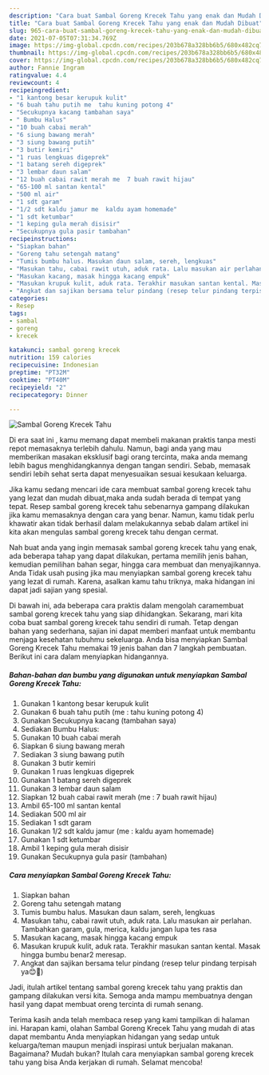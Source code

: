 ```yaml
---
description: "Cara buat Sambal Goreng Krecek Tahu yang enak dan Mudah Dibuat"
title: "Cara buat Sambal Goreng Krecek Tahu yang enak dan Mudah Dibuat"
slug: 965-cara-buat-sambal-goreng-krecek-tahu-yang-enak-dan-mudah-dibuat
date: 2021-07-05T07:31:34.769Z
image: https://img-global.cpcdn.com/recipes/203b678a328bb6b5/680x482cq70/sambal-goreng-krecek-tahu-foto-resep-utama.jpg
thumbnail: https://img-global.cpcdn.com/recipes/203b678a328bb6b5/680x482cq70/sambal-goreng-krecek-tahu-foto-resep-utama.jpg
cover: https://img-global.cpcdn.com/recipes/203b678a328bb6b5/680x482cq70/sambal-goreng-krecek-tahu-foto-resep-utama.jpg
author: Fannie Ingram
ratingvalue: 4.4
reviewcount: 4
recipeingredient:
- "1 kantong besar kerupuk kulit"
- "6 buah tahu putih me  tahu kuning potong 4"
- "Secukupnya kacang tambahan saya"
- " Bumbu Halus"
- "10 buah cabai merah"
- "6 siung bawang merah"
- "3 siung bawang putih"
- "3 butir kemiri"
- "1 ruas lengkuas digeprek"
- "1 batang sereh digeprek"
- "3 lembar daun salam"
- "12 buah cabai rawit merah me  7 buah rawit hijau"
- "65-100 ml santan kental"
- "500 ml air"
- "1 sdt garam"
- "1/2 sdt kaldu jamur me  kaldu ayam homemade"
- "1 sdt ketumbar"
- "1 keping gula merah disisir"
- "Secukupnya gula pasir tambahan"
recipeinstructions:
- "Siapkan bahan"
- "Goreng tahu setengah matang"
- "Tumis bumbu halus. Masukan daun salam, sereh, lengkuas"
- "Masukan tahu, cabai rawit utuh, aduk rata. Lalu masukan air perlahan. Tambahkan garam, gula, merica, kaldu jangan lupa tes rasa"
- "Masukan kacang, masak hingga kacang empuk"
- "Masukan krupuk kulit, aduk rata. Terakhir masukan santan kental. Masak hingga bumbu benar2 meresap."
- "Angkat dan sajikan bersama telur pindang (resep telur pindang terpisah ya😊🙏)"
categories:
- Resep
tags:
- sambal
- goreng
- krecek

katakunci: sambal goreng krecek 
nutrition: 159 calories
recipecuisine: Indonesian
preptime: "PT32M"
cooktime: "PT40M"
recipeyield: "2"
recipecategory: Dinner

---
```



![Sambal Goreng Krecek Tahu](https://img-global.cpcdn.com/recipes/203b678a328bb6b5/680x482cq70/sambal-goreng-krecek-tahu-foto-resep-utama.jpg)

Di era  saat ini , kamu memang dapat membeli makanan praktis tanpa mesti repot memasaknya terlebih dahulu. Namun, bagi anda yang mau memberikan masakan eksklusif bagi orang tercinta, maka anda memang lebih bagus menghidangkannya dengan tangan sendiri. Sebab, memasak sendiri lebih sehat serta dapat menyesuaikan sesuai kesukaan keluarga.

Jika kamu sedang mencari ide cara membuat sambal goreng krecek tahu yang lezat dan mudah dibuat,maka anda sudah berada di tempat yang tepat. Resep sambal goreng krecek tahu  sebenarnya gampang dilakukan jika kamu memasaknya dengan cara yang benar. Namun, kamu tidak perlu khawatir akan tidak berhasil dalam melakukannya 
sebab dalam artikel ini kita akan mengulas sambal goreng krecek tahu dengan cermat.  



Nah buat anda yang ingin memasak sambal goreng krecek tahu yang enak, ada beberapa tahap yang dapat dilakukan, pertama memilih jenis bahan, kemudian pemilihan bahan segar, hingga cara membuat dan menyajikannya. Anda Tidak usah pusing jika mau menyiapkan sambal goreng krecek tahu yang lezat di rumah. Karena, asalkan kamu  tahu triknya, maka hidangan ini dapat jadi sajian yang spesial.

Di bawah ini, ada beberapa cara praktis  dalam mengolah caramembuat sambal goreng krecek tahu yang siap dihidangkan. Sekarang, mari kita coba buat sambal goreng krecek tahu sendiri di rumah. Tetap dengan bahan yang sederhana, sajian ini dapat memberi manfaat untuk membantu menjaga kesehatan tubuhmu sekeluarga. Anda bisa menyiapkan Sambal Goreng Krecek Tahu memakai 19 jenis bahan dan 7 langkah pembuatan. Berikut ini cara dalam menyiapkan hidangannya.

<!--inarticleads1-->

##### Bahan-bahan dan bumbu yang digunakan untuk menyiapkan Sambal Goreng Krecek Tahu:

1. Gunakan 1 kantong besar kerupuk kulit
1. Gunakan 6 buah tahu putih (me : tahu kuning potong 4)
1. Gunakan Secukupnya kacang (tambahan saya)
1. Sediakan  Bumbu Halus:
1. Gunakan 10 buah cabai merah
1. Siapkan 6 siung bawang merah
1. Sediakan 3 siung bawang putih
1. Gunakan 3 butir kemiri
1. Gunakan 1 ruas lengkuas digeprek
1. Gunakan 1 batang sereh digeprek
1. Gunakan 3 lembar daun salam
1. Siapkan 12 buah cabai rawit merah (me : 7 buah rawit hijau)
1. Ambil 65-100 ml santan kental
1. Sediakan 500 ml air
1. Sediakan 1 sdt garam
1. Gunakan 1/2 sdt kaldu jamur (me : kaldu ayam homemade)
1. Gunakan 1 sdt ketumbar
1. Ambil 1 keping gula merah disisir
1. Gunakan Secukupnya gula pasir (tambahan)




<!--inarticleads2-->

##### Cara menyiapkan Sambal Goreng Krecek Tahu:

1. Siapkan bahan
1. Goreng tahu setengah matang
1. Tumis bumbu halus. Masukan daun salam, sereh, lengkuas
1. Masukan tahu, cabai rawit utuh, aduk rata. Lalu masukan air perlahan. Tambahkan garam, gula, merica, kaldu jangan lupa tes rasa
1. Masukan kacang, masak hingga kacang empuk
1. Masukan krupuk kulit, aduk rata. Terakhir masukan santan kental. Masak hingga bumbu benar2 meresap.
1. Angkat dan sajikan bersama telur pindang (resep telur pindang terpisah ya😊🙏)




Jadi, itulah artikel tentang  sambal goreng krecek tahu  yang praktis dan gampang dilakukan versi kita. Semoga anda mampu membuatnya dengan hasil yang dapat membuat oreng tercinta di rumah senang. 

Terima kasih anda telah membaca resep yang kami tampilkan di halaman ini. Harapan kami, olahan  Sambal Goreng Krecek Tahu yang mudah di atas dapat membantu Anda menyiapkan hidangan yang sedap untuk keluarga/teman maupun menjadi inspirasi untuk berjualan makanan. Bagaimana? Mudah bukan? Itulah cara menyiapkan sambal goreng krecek tahu yang bisa Anda kerjakan di rumah. Selamat mencoba!


